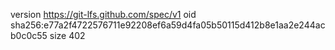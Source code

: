 version https://git-lfs.github.com/spec/v1
oid sha256:e77a2f4722576711e92208ef6a59d4fa05b50115d412b8e1aa2e244acb0c0c55
size 402
